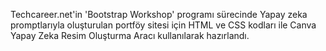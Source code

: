   Techcareer.net'in 'Bootstrap Workshop' programı sürecinde 
  Yapay zeka promptlarıyla oluşturulan portföy sitesi için HTML ve CSS kodları ile Canva Yapay Zeka Resim Oluşturma Aracı kullanılarak hazırlandı.
